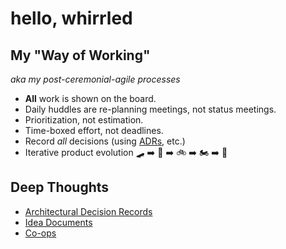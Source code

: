 # hello, whirrled

## My "Way of Working"

_aka my post-ceremonial-agile processes_

- **All** work is shown on the board.
- Daily huddles are re-planning meetings, not status meetings.
- Prioritization, not estimation.
- Time-boxed effort, not deadlines.
- Record *all* decisions (using [ADRs](adrs), etc.)
- Iterative product evolution :skateboard: :arrow_right: :kick_scooter: :arrow_right: :bike: :arrow_right: :motorcycle: :arrow_right: :car:

## Deep Thoughts

- [Architectural Decision Records](adrs)
- [Idea Documents](idea-documents)
- [Co-ops](co-ops)
